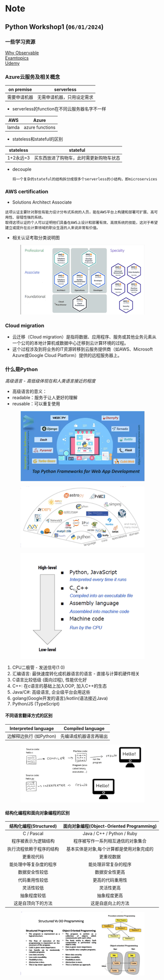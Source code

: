 
# Note


## Python Workshop1 (`06/01/2024`)


### 一些学习资源
[Why Observable](https://observablehq.com)<br>
[Examtopics](https://examtopics.com/exams/)<br>
[Udemy](https://www.udemy.com/course/aws-certified-solutions-architect-associate-hands-on/)

### Azure云服务及相关概念

| on premise | serverless
| :---: | :---:
| 需要申请机器 | 无需申请机器，只用设定需求

- serverless的function在不同云服务器名字不一样

| AWS | Azure
| :---: | :---:
| lamda | azure functions

- stateless和stateful的区别

| stateless | stateful
| :---: | :---:
| 1+2永远=3 | 买东西放进了购物车，此时需更新购物车状态

- decouple

  `将一个复杂的stateful的结构拆分成很多个serverless的小结构，即microservices`


### AWS certification
- Solutions Architect Associate

`这项认证主要针对那些有能力设计分布式系统的人员，能在AWS平台上构建和部署可扩展、高可用性、容错性强的系统。`<br>
`取得这项认证的个人可以证明他们具备在AWS上设计和部署有效、高效系统的技能，这对于希望建立或提升在云计算领域的职业生涯的人来说非常有价值。`

- 相关认证考取分类说明图

<p align='center'><img src='../images/相关认证考取分类说明图.png' width='80%' height='80%' /></p>


### Cloud migration
- 云迁移（Cloud migration）是指将数据、应用程序、服务或其他业务元素从一个公司的本地计算机或数据中心迁移到云计算环境的过程。
- 这个过程涉及到将业务的IT资源转移到云服务提供商（如AWS、Microsoft Azure或Google Cloud Platform）提供的远程服务器上。

### 什么是Python
*高级语言 - 高低级体现在和人类语言接近的程度*
- 高级语言的意义：
- readable：服务于让人更好的理解
- reusable：可以重复使用

<p align='center'><img src='../images/一些流行的Python框架.png' width='80%' height='80%' /></p>

<p align='center'><img src='../images/Python编程语言的生态系统.png' width='80%' height='80%' /></p>

<p align='center'><img src='../images/high to low level.png' width='80%' height='80%' /></p>

1. CPU二极管 - 发送信号(1 0)
2. 汇编语言: 最快速度转化成机器语言的语言 - 直接与计算机硬件相关
3. C语言比较低级 (面向过程), 性能优化好
4. C++: 在c语言的基础上加入OOP, 加入C++的生态
5. Java/C#: 高级语言, 企业级平台会用这些
6. golang(Google开发的语言)/kotlin(语法接近Java)
7. Python/JS (TypeScript)

#### 不同语言翻译方式的区别

| Interpreted language | Compiled language
| :---: | :---:
| 边解释边执行 (如Python) | 先编译成机器语言再输出

<p align='center'><img src='../images/语言输出方式的区别.png' width='80%' height='80%' /></p>

#### 结构化编程和面向对象编程的区别

| 结构化编程(Structured) | 面向对象编程(Object-Oriented Programming)
| :---: | :---:
| C / Pascal | Java / C++ / Python / Ruby
| 程序被表示为逻辑结构 | 程序被写作一系列相互通信的对象集合
| 执行流程依赖于程序的结构 | 基本实体是对象,每个计算都是使用对象完成的
| 更重视代码 | 更重视数据
| 能处理中等复杂度的程序 | 能处理非常复杂的程序
| 数据安全性较低 | 数据安全性更高
| 代码重用性较低 | 更高的代码重用性
| 灵活性较低 | 灵活性更高
| 抽象程度较低 | 抽象程度更高
| 这是自顶向下的方法 | 这是自底向上的方法

<p align='center'><img src='../images/StructuredVsOOP.png' width='80%' height='80%' /></p>

